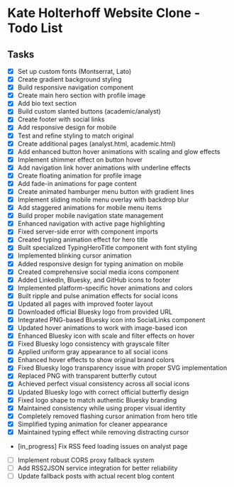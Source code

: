 # Kate Holterhoff Website Clone - Todo List

## Tasks
- [x] Set up custom fonts (Montserrat, Lato)
- [x] Create gradient background styling
- [x] Build responsive navigation component
- [x] Create main hero section with profile image
- [x] Add bio text section
- [x] Build custom slanted buttons (academic/analyst)
- [x] Create footer with social links
- [x] Add responsive design for mobile
- [x] Test and refine styling to match original
- [x] Create additional pages (analyst.html, academic.html)
- [x] Add enhanced button hover animations with scaling and glow effects
- [x] Implement shimmer effect on button hover
- [x] Add navigation link hover animations with underline effects
- [x] Create floating animation for profile image
- [x] Add fade-in animations for page content
- [x] Create animated hamburger menu button with gradient lines
- [x] Implement sliding mobile menu overlay with backdrop blur
- [x] Add staggered animations for mobile menu items
- [x] Build proper mobile navigation state management
- [x] Enhanced navigation with active page highlighting
- [x] Fixed server-side error with component imports
- [x] Created typing animation effect for hero title
- [x] Built specialized TypingHeroTitle component with font styling
- [x] Implemented blinking cursor animation
- [x] Added responsive design for typing animation on mobile
- [x] Created comprehensive social media icons component
- [x] Added LinkedIn, Bluesky, and GitHub icons to footer
- [x] Implemented platform-specific hover animations and colors
- [x] Built ripple and pulse animation effects for social icons
- [x] Updated all pages with improved footer layout
- [x] Downloaded official Bluesky logo from provided URL
- [x] Integrated PNG-based Bluesky icon into SocialLinks component
- [x] Updated hover animations to work with image-based icon
- [x] Enhanced Bluesky icon with scale and filter effects on hover
- [x] Fixed Bluesky logo consistency with grayscale filter
- [x] Applied uniform gray appearance to all social icons
- [x] Enhanced hover effects to show original brand colors
- [x] Fixed Bluesky logo transparency issue with proper SVG implementation
- [x] Replaced PNG with transparent butterfly cutout
- [x] Achieved perfect visual consistency across all social icons
- [x] Updated Bluesky logo with correct official butterfly design
- [x] Fixed logo shape to match authentic Bluesky branding
- [x] Maintained consistency while using proper visual identity
- [x] Completely removed flashing cursor animation from hero title
- [x] Simplified typing animation for cleaner appearance
- [x] Maintained typing effect while removing distracting cursor
- [in_progress] Fix RSS feed loading issues on analyst page
- [ ] Implement robust CORS proxy fallback system
- [ ] Add RSS2JSON service integration for better reliability
- [ ] Update fallback posts with actual recent blog content
